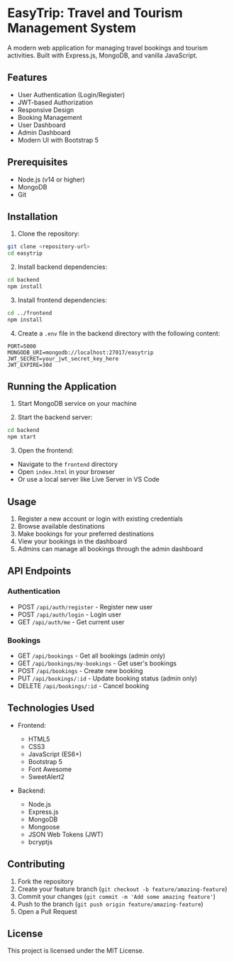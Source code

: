 # EasyTrip: Travel and Tourism Management System

A modern web application for managing travel bookings and tourism activities. Built with Express.js, MongoDB, and vanilla JavaScript.

## Features

- User Authentication (Login/Register)
- JWT-based Authorization
- Responsive Design
- Booking Management
- User Dashboard
- Admin Dashboard
- Modern UI with Bootstrap 5

## Prerequisites

- Node.js (v14 or higher)
- MongoDB
- Git

## Installation

1. Clone the repository:
```bash
git clone <repository-url>
cd easytrip
```

2. Install backend dependencies:
```bash
cd backend
npm install
```

3. Install frontend dependencies:
```bash
cd ../frontend
npm install
```

4. Create a `.env` file in the backend directory with the following content:
```
PORT=5000
MONGODB_URI=mongodb://localhost:27017/easytrip
JWT_SECRET=your_jwt_secret_key_here
JWT_EXPIRE=30d
```

## Running the Application

1. Start MongoDB service on your machine

2. Start the backend server:
```bash
cd backend
npm start
```

3. Open the frontend:
- Navigate to the `frontend` directory
- Open `index.html` in your browser
- Or use a local server like Live Server in VS Code

## Usage

1. Register a new account or login with existing credentials
2. Browse available destinations
3. Make bookings for your preferred destinations
4. View your bookings in the dashboard
5. Admins can manage all bookings through the admin dashboard

## API Endpoints

### Authentication
- POST `/api/auth/register` - Register new user
- POST `/api/auth/login` - Login user
- GET `/api/auth/me` - Get current user

### Bookings
- GET `/api/bookings` - Get all bookings (admin only)
- GET `/api/bookings/my-bookings` - Get user's bookings
- POST `/api/bookings` - Create new booking
- PUT `/api/bookings/:id` - Update booking status (admin only)
- DELETE `/api/bookings/:id` - Cancel booking

## Technologies Used

- Frontend:
  - HTML5
  - CSS3
  - JavaScript (ES6+)
  - Bootstrap 5
  - Font Awesome
  - SweetAlert2

- Backend:
  - Node.js
  - Express.js
  - MongoDB
  - Mongoose
  - JSON Web Tokens (JWT)
  - bcryptjs

## Contributing

1. Fork the repository
2. Create your feature branch (`git checkout -b feature/amazing-feature`)
3. Commit your changes (`git commit -m 'Add some amazing feature'`)
4. Push to the branch (`git push origin feature/amazing-feature`)
5. Open a Pull Request

## License

This project is licensed under the MIT License. 